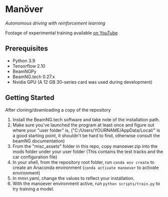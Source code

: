 # Manöver
_Autonomous driving with reinforcement learning_

Footage of experimental training available [on YouTube](https://youtu.be/_jTDQwjW8to)

## Prerequisites
* Python 3.9
* Tensorflow 2.10
* BeamNGPy
* BeamNG.tech 0.27.x
* Nvidia GPU (A 12 GB 30-series card was used during development)

## Getting Started
After cloning/downloading a copy of the repository
1. Install the BeamNG.tech software and take note of the installation path.
2. Make sure you've launched the program at least once and figure out where your "user folder" is, ("C:/Users/YOURNAME/AppData/Local/" is a good starting point, it shouldn't be hard to find, otherwise consult the beamNG documentation)
3. From the "misc_assets" folder in this repo, copy manoever.zip into the mods folder under your user folder (This contains the test tracks and the car configuration file)
4. In your shell, from the repository root folder, run `conda env create` to create an Anaconda environment (`conda activate manoever` to activate environment)
5. In mnvr.yaml, change the values to reflect your installation.
6. With the manoever environment active, run `python scripts/train.py` to try training a model.
